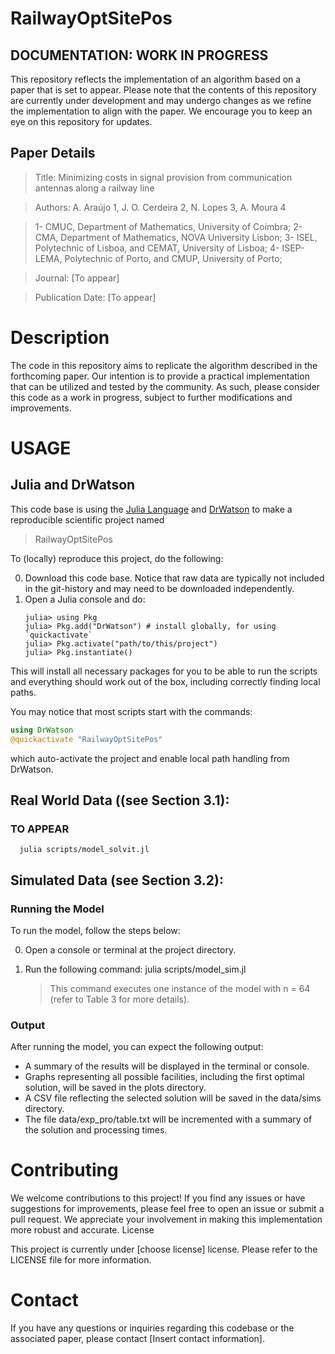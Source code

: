 # RailwayOptSitePos

## DOCUMENTATION: WORK IN PROGRESS

This repository reflects the implementation of an algorithm based on a paper that is set to appear. Please note that the contents of this repository are currently under development and may undergo changes as we refine the implementation to align with the paper. We encourage you to keep an eye on this repository for updates.

## Paper Details

   > Title: Minimizing costs in signal provision from communication antennas along a railway line
   
   > Authors: A. Araújo 1, J. O. Cerdeira 2, N. Lopes 3, A. Moura 4
   
   > 1- CMUC, Department of Mathematics, University of Coimbra;
    2- CMA, Department of Mathematics, NOVA University Lisbon;
    3- ISEL, Polytechnic of Lisboa, and CEMAT, University of Lisboa;
    4- ISEP-LEMA, Polytechnic of Porto, and CMUP, University of Porto;
   
   > Journal: [To appear]
   
   > Publication Date: [To appear]

# Description

The code in this repository aims to replicate the algorithm described in the forthcoming paper. Our intention is to provide a practical implementation that can be utilized and tested by the community. As such, please consider this code as a work in progress, subject to further modifications and improvements.


# USAGE

## Julia and DrWatson 
This code base is using the [Julia Language](https://julialang.org/) and
[DrWatson](https://juliadynamics.github.io/DrWatson.jl/stable/)
to make a reproducible scientific project named
> RailwayOptSitePos

To (locally) reproduce this project, do the following:

0. Download this code base. Notice that raw data are typically not included in the
   git-history and may need to be downloaded independently.
1. Open a Julia console and do:
   ```
   julia> using Pkg
   julia> Pkg.add("DrWatson") # install globally, for using `quickactivate`
   julia> Pkg.activate("path/to/this/project")
   julia> Pkg.instantiate()
   ```

This will install all necessary packages for you to be able to run the scripts and
everything should work out of the box, including correctly finding local paths.

You may notice that most scripts start with the commands:
```julia
using DrWatson
@quickactivate "RailwayOptSitePos"
```
which auto-activate the project and enable local path handling from DrWatson.


## Real World Data ((see Section 3.1): 
### TO APPEAR
      julia scripts/model_solvit.jl

##  Simulated Data (see Section 3.2): 

### Running the Model

To run the model, follow the steps below:

0. Open a console or terminal at the project directory.
1. Run the following command: julia scripts/model_sim.jl
      
   >  This command executes one instance of the model with n = 64 (refer to Table 3 for more details).

### Output

After running the model, you can expect the following output:

+ A summary of the results will be displayed in the terminal or console.
+ Graphs representing all possible facilities, including the first optimal solution, will be saved in the plots directory.
+ A CSV file reflecting the selected solution will be saved in the data/sims directory.
+ The file data/exp_pro/table.txt will be incremented with a summary of the solution and processing times.


# Contributing

We welcome contributions to this project! If you find any issues or have suggestions for improvements, please feel free to open an issue or submit a pull request. We appreciate your involvement in making this implementation more robust and accurate.
License

This project is currently under [choose license] license. Please refer to the LICENSE file for more information.

# Contact

If you have any questions or inquiries regarding this codebase or the associated paper, please contact [Insert contact information].

